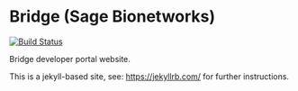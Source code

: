 Bridge (Sage Bionetworks)
=========================================

[![Build Status](https://travis-ci.org/Sage-Bionetworks/BridgeDocs.svg?branch=release)](https://travis-ci.org/Sage-Bionetworks/BridgeDocs)

Bridge developer portal website.

This is a jekyll-based site, see: https://jekyllrb.com/ for further instructions.
